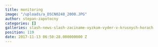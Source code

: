 ```yaml
---
title: monitoring
image: "/uploads/a_DSCN0248_2000.JPG"
author: stepan-zapotocny
categories: []
galleries: slash-news-slash-zaciname-vyzkum-vyder-v-krusnych-horach
position: 119
date: 2017-11-13 06:50:28.000000000 Z
---
```

